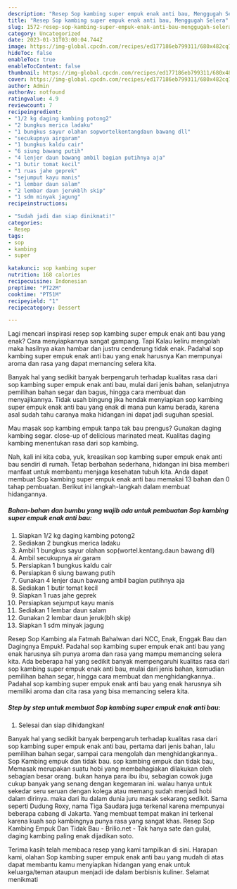 ```yaml
---
description: "Resep Sop kambing super empuk enak anti bau, Menggugah Selera"
title: "Resep Sop kambing super empuk enak anti bau, Menggugah Selera"
slug: 1572-resep-sop-kambing-super-empuk-enak-anti-bau-menggugah-selera
category: Uncategorized
date: 2023-01-31T03:00:04.744Z
image: https://img-global.cpcdn.com/recipes/ed177186eb799311/680x482cq70/sop-kambing-super-empuk-enak-anti-bau-foto-resep-utama.jpg
hideToc: false
enableToc: true
enableTocContent: false
thumbnail: https://img-global.cpcdn.com/recipes/ed177186eb799311/680x482cq70/sop-kambing-super-empuk-enak-anti-bau-foto-resep-utama.jpg
cover: https://img-global.cpcdn.com/recipes/ed177186eb799311/680x482cq70/sop-kambing-super-empuk-enak-anti-bau-foto-resep-utama.jpg
author: Admin
authorAv: notfound
ratingvalue: 4.9
reviewcount: 7
recipeingredient:
- "1/2 kg daging kambing potong2"
- "2 bungkus merica ladaku"
- "1 bungkus sayur olahan sopwortelkentangdaun bawang dll"
- "secukupnya airgaram"
- "1 bungkus kaldu cair"
- "6 siung bawang putih"
- "4 lenjer daun bawang ambil bagian putihnya aja"
- "1 butir tomat kecil"
- "1 ruas jahe geprek"
- "sejumput kayu manis"
- "1 lembar daun salam"
- "2 lembar daun jerukblh skip"
- "1 sdm minyak jagung"
recipeinstructions:

- "Sudah jadi dan siap dinikmati!"
categories:
- Resep
tags:
- sop
- kambing
- super

katakunci: sop kambing super 
nutrition: 168 calories
recipecuisine: Indonesian
preptime: "PT22M"
cooktime: "PT51M"
recipeyield: "1"
recipecategory: Dessert

---
```



Lagi mencari inspirasi resep sop kambing super empuk enak anti bau yang enak? Cara menyiapkannya sangat gampang. Tapi Kalau keliru mengolah maka hasilnya akan hambar dan justru cenderung tidak enak. Padahal sop kambing super empuk enak anti bau yang enak harusnya Kan mempunyai aroma dan rasa yang dapat memancing selera kita.


Banyak hal yang sedikit banyak berpengaruh terhadap kualitas rasa dari sop kambing super empuk enak anti bau, mulai dari jenis bahan, selanjutnya pemilihan bahan segar dan bagus, hingga cara membuat dan menyajikannya. Tidak usah bingung jika hendak menyiapkan sop kambing super empuk enak anti bau yang enak di mana pun kamu berada, karena asal sudah tahu caranya maka hidangan ini dapat jadi suguhan spesial.

Mau masak sop kambing empuk tanpa tak bau prengus? Gunakan daging kambing segar. close-up of delicious marinated meat. Kualitas daging kambing menentukan rasa dari sop kambing.


Nah, kali ini kita coba, yuk, kreasikan sop kambing super empuk enak anti bau sendiri di rumah. Tetap berbahan sederhana, hidangan ini bisa memberi manfaat untuk membantu menjaga kesehatan tubuh kita. Anda dapat membuat Sop kambing super empuk enak anti bau memakai 13 bahan dan 0 tahap pembuatan. Berikut ini langkah-langkah dalam membuat hidangannya.

<!--inarticleads1-->

##### Bahan-bahan dan bumbu yang wajib ada untuk pembuatan Sop kambing super empuk enak anti bau:

1. Siapkan 1/2 kg daging kambing potong2
1. Sediakan 2 bungkus merica ladaku
1. Ambil 1 bungkus sayur olahan sop(wortel.kentang.daun bawang dll)
1. Ambil secukupnya air.garam
1. Persiapkan 1 bungkus kaldu cair
1. Persiapkan 6 siung bawang putih
1. Gunakan 4 lenjer daun bawang ambil bagian putihnya aja
1. Sediakan 1 butir tomat kecil
1. Siapkan 1 ruas jahe geprek
1. Persiapkan sejumput kayu manis
1. Sediakan 1 lembar daun salam
1. Gunakan 2 lembar daun jeruk(blh skip)
1. Siapkan 1 sdm minyak jagung


Resep Sop Kambing ala Fatmah Bahalwan dari NCC, Enak, Enggak Bau dan Dagingnya Empuk!. Padahal sop kambing super empuk enak anti bau yang enak harusnya sih punya aroma dan rasa yang mampu memancing selera kita. Ada beberapa hal yang sedikit banyak mempengaruhi kualitas rasa dari sop kambing super empuk enak anti bau, mulai dari jenis bahan, kemudian pemilihan bahan segar, hingga cara membuat dan menghidangkannya.. Padahal sop kambing super empuk enak anti bau yang enak harusnya sih memiliki aroma dan cita rasa yang bisa memancing selera kita. 

<!--inarticleads2-->

##### Step by step untuk membuat Sop kambing super empuk enak anti bau:


1. Selesai dan siap dihidangkan!

Banyak hal yang sedikit banyak berpengaruh terhadap kualitas rasa dari sop kambing super empuk enak anti bau, pertama dari jenis bahan, lalu pemilihan bahan segar, sampai cara mengolah dan menghidangkannya.. Sop Kambing empuk dan tidak bau. sop kambing empuk dan tidak bau, Memasak merupakan suatu hobi yang membahagiakan dilakukan oleh sebagian besar orang. bukan hanya para ibu ibu, sebagian cowok juga cukup banyak yang senang dengan kegemaran ini. walau hanya untuk sekedar seru seruan dengan kolega atau memang sudah menjadi hobi dalam dirinya. maka dari itu dalam dunia juru masak sekarang sedikit. Sama seperti Dudung Roxy, nama Tiga Saudara juga terkenal karena mempunyai beberapa cabang di Jakarta. Yang membuat tempat makan ini terkenal karena kuah sop kambingnya punya rasa yang sangat khas. Resep Sop Kambing Empuk Dan Tidak Bau - Brilio.net - Tak hanya sate dan gulai, daging kambing paling enak dijadikan soto. 

Terima kasih telah membaca resep yang kami tampilkan di sini. Harapan kami, olahan Sop kambing super empuk enak anti bau yang mudah di atas dapat membantu kamu menyiapkan hidangan yang enak untuk keluarga/teman ataupun menjadi ide dalam berbisnis kuliner. Selamat menikmati

